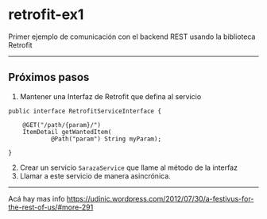retrofit-ex1
============

Primer ejemplo de comunicación con el backend REST usando la biblioteca Retrofit

---

## Próximos pasos

1. Mantener una Interfaz de Retrofit que defina al servicio

```
public interface RetrofitServiceInterface {

    @GET("/path/{param}/")
    ItemDetail getWantedItem(
            @Path("param") String myParam);

}
```

2. Crear un servicio ``` SarazaService ``` que llame al método de la interfaz
3. Llamar a este servicio de manera asincrónica.

---

Acá hay mas info
https://udinic.wordpress.com/2012/07/30/a-festivus-for-the-rest-of-us/#more-291

